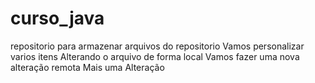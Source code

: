 # curso_java
repositorio para armazenar arquivos do repositorio
Vamos personalizar varios itens
Alterando o arquivo de forma local
Vamos fazer uma nova alteração remota
Mais uma Alteração
